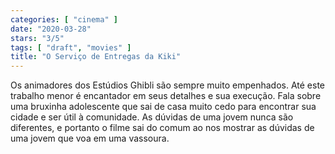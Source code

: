 ```yaml
---
categories: [ "cinema" ]
date: "2020-03-28"
stars: "3/5"
tags: [ "draft", "movies" ]
title: "O Serviço de Entregas da Kiki"
---
```

Os animadores dos Estúdios Ghibli são sempre muito empenhados. Até
este trabalho menor é encantador em seus detalhes e sua execução. Fala
sobre uma bruxinha adolescente que sai de casa muito cedo para encontrar
sua cidade e ser útil à comunidade. As dúvidas de uma jovem nunca são
diferentes, e portanto o filme sai do comum ao nos mostrar as dúvidas
de uma jovem que voa em uma vassoura.
